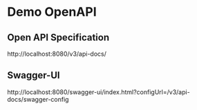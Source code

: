 # Demo OpenAPI
## Open API Specification
http://localhost:8080/v3/api-docs/

## Swagger-UI
http://localhost:8080/swagger-ui/index.html?configUrl=/v3/api-docs/swagger-config
